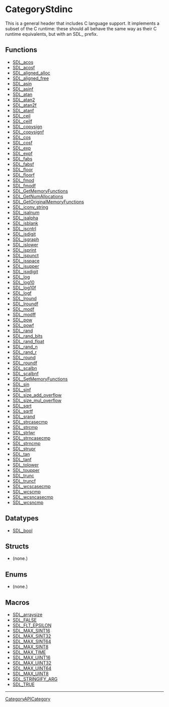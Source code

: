 # CategoryStdinc

This is a general header that includes C language support. It implements a
subset of the C runtime: these should all behave the same way as their C
runtime equivalents, but with an SDL_ prefix.

<!-- END CATEGORY DOCUMENTATION -->

## Functions

<!-- DO NOT HAND-EDIT CATEGORY LISTS, THEY ARE AUTOGENERATED AND WILL BE OVERWRITTEN, BASED ON TAGS IN INDIVIDUAL PAGE FOOTERS. EDIT THOSE INSTEAD. -->
<!-- BEGIN CATEGORY LIST: CategoryStdinc, CategoryAPIFunction -->
- [SDL_acos](SDL_acos)
- [SDL_acosf](SDL_acosf)
- [SDL_aligned_alloc](SDL_aligned_alloc)
- [SDL_aligned_free](SDL_aligned_free)
- [SDL_asin](SDL_asin)
- [SDL_asinf](SDL_asinf)
- [SDL_atan](SDL_atan)
- [SDL_atan2](SDL_atan2)
- [SDL_atan2f](SDL_atan2f)
- [SDL_atanf](SDL_atanf)
- [SDL_ceil](SDL_ceil)
- [SDL_ceilf](SDL_ceilf)
- [SDL_copysign](SDL_copysign)
- [SDL_copysignf](SDL_copysignf)
- [SDL_cos](SDL_cos)
- [SDL_cosf](SDL_cosf)
- [SDL_exp](SDL_exp)
- [SDL_expf](SDL_expf)
- [SDL_fabs](SDL_fabs)
- [SDL_fabsf](SDL_fabsf)
- [SDL_floor](SDL_floor)
- [SDL_floorf](SDL_floorf)
- [SDL_fmod](SDL_fmod)
- [SDL_fmodf](SDL_fmodf)
- [SDL_GetMemoryFunctions](SDL_GetMemoryFunctions)
- [SDL_GetNumAllocations](SDL_GetNumAllocations)
- [SDL_GetOriginalMemoryFunctions](SDL_GetOriginalMemoryFunctions)
- [SDL_iconv_string](SDL_iconv_string)
- [SDL_isalnum](SDL_isalnum)
- [SDL_isalpha](SDL_isalpha)
- [SDL_isblank](SDL_isblank)
- [SDL_iscntrl](SDL_iscntrl)
- [SDL_isdigit](SDL_isdigit)
- [SDL_isgraph](SDL_isgraph)
- [SDL_islower](SDL_islower)
- [SDL_isprint](SDL_isprint)
- [SDL_ispunct](SDL_ispunct)
- [SDL_isspace](SDL_isspace)
- [SDL_isupper](SDL_isupper)
- [SDL_isxdigit](SDL_isxdigit)
- [SDL_log](SDL_log)
- [SDL_log10](SDL_log10)
- [SDL_log10f](SDL_log10f)
- [SDL_logf](SDL_logf)
- [SDL_lround](SDL_lround)
- [SDL_lroundf](SDL_lroundf)
- [SDL_modf](SDL_modf)
- [SDL_modff](SDL_modff)
- [SDL_pow](SDL_pow)
- [SDL_powf](SDL_powf)
- [SDL_rand](SDL_rand)
- [SDL_rand_bits](SDL_rand_bits)
- [SDL_rand_float](SDL_rand_float)
- [SDL_rand_n](SDL_rand_n)
- [SDL_rand_r](SDL_rand_r)
- [SDL_round](SDL_round)
- [SDL_roundf](SDL_roundf)
- [SDL_scalbn](SDL_scalbn)
- [SDL_scalbnf](SDL_scalbnf)
- [SDL_SetMemoryFunctions](SDL_SetMemoryFunctions)
- [SDL_sin](SDL_sin)
- [SDL_sinf](SDL_sinf)
- [SDL_size_add_overflow](SDL_size_add_overflow)
- [SDL_size_mul_overflow](SDL_size_mul_overflow)
- [SDL_sqrt](SDL_sqrt)
- [SDL_sqrtf](SDL_sqrtf)
- [SDL_srand](SDL_srand)
- [SDL_strcasecmp](SDL_strcasecmp)
- [SDL_strcmp](SDL_strcmp)
- [SDL_strlwr](SDL_strlwr)
- [SDL_strncasecmp](SDL_strncasecmp)
- [SDL_strncmp](SDL_strncmp)
- [SDL_strupr](SDL_strupr)
- [SDL_tan](SDL_tan)
- [SDL_tanf](SDL_tanf)
- [SDL_tolower](SDL_tolower)
- [SDL_toupper](SDL_toupper)
- [SDL_trunc](SDL_trunc)
- [SDL_truncf](SDL_truncf)
- [SDL_wcscasecmp](SDL_wcscasecmp)
- [SDL_wcscmp](SDL_wcscmp)
- [SDL_wcsncasecmp](SDL_wcsncasecmp)
- [SDL_wcsncmp](SDL_wcsncmp)
<!-- END CATEGORY LIST -->

## Datatypes

<!-- DO NOT HAND-EDIT CATEGORY LISTS, THEY ARE AUTOGENERATED AND WILL BE OVERWRITTEN, BASED ON TAGS IN INDIVIDUAL PAGE FOOTERS. EDIT THOSE INSTEAD. -->
<!-- BEGIN CATEGORY LIST: CategoryStdinc, CategoryAPIDatatype -->
- [SDL_bool](SDL_bool)
<!-- END CATEGORY LIST -->

## Structs

<!-- DO NOT HAND-EDIT CATEGORY LISTS, THEY ARE AUTOGENERATED AND WILL BE OVERWRITTEN, BASED ON TAGS IN INDIVIDUAL PAGE FOOTERS. EDIT THOSE INSTEAD. -->
<!-- BEGIN CATEGORY LIST: CategoryStdinc, CategoryAPIStruct -->
- (none.)
<!-- END CATEGORY LIST -->

## Enums

<!-- DO NOT HAND-EDIT CATEGORY LISTS, THEY ARE AUTOGENERATED AND WILL BE OVERWRITTEN, BASED ON TAGS IN INDIVIDUAL PAGE FOOTERS. EDIT THOSE INSTEAD. -->
<!-- BEGIN CATEGORY LIST: CategoryStdinc, CategoryAPIEnum -->
- (none.)
<!-- END CATEGORY LIST -->

## Macros

<!-- DO NOT HAND-EDIT CATEGORY LISTS, THEY ARE AUTOGENERATED AND WILL BE OVERWRITTEN, BASED ON TAGS IN INDIVIDUAL PAGE FOOTERS. EDIT THOSE INSTEAD. -->
<!-- BEGIN CATEGORY LIST: CategoryStdinc, CategoryAPIMacro -->
- [SDL_arraysize](SDL_arraysize)
- [SDL_FALSE](SDL_FALSE)
- [SDL_FLT_EPSILON](SDL_FLT_EPSILON)
- [SDL_MAX_SINT16](SDL_MAX_SINT16)
- [SDL_MAX_SINT32](SDL_MAX_SINT32)
- [SDL_MAX_SINT64](SDL_MAX_SINT64)
- [SDL_MAX_SINT8](SDL_MAX_SINT8)
- [SDL_MAX_TIME](SDL_MAX_TIME)
- [SDL_MAX_UINT16](SDL_MAX_UINT16)
- [SDL_MAX_UINT32](SDL_MAX_UINT32)
- [SDL_MAX_UINT64](SDL_MAX_UINT64)
- [SDL_MAX_UINT8](SDL_MAX_UINT8)
- [SDL_STRINGIFY_ARG](SDL_STRINGIFY_ARG)
- [SDL_TRUE](SDL_TRUE)
<!-- END CATEGORY LIST -->


----
[CategoryAPICategory](CategoryAPICategory)


